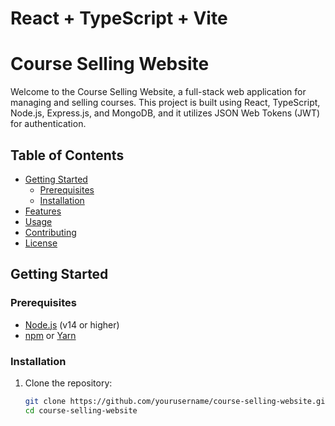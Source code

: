 # React + TypeScript + Vite

# Course Selling Website

Welcome to the Course Selling Website, a full-stack web application for managing and selling courses. This project is built using React, TypeScript, Node.js, Express.js, and MongoDB, and it utilizes JSON Web Tokens (JWT) for authentication.

## Table of Contents
- [Getting Started](#getting-started)
  - [Prerequisites](#prerequisites)
  - [Installation](#installation)
- [Features](#features)
- [Usage](#usage)
- [Contributing](#contributing)
- [License](#license)

## Getting Started

### Prerequisites
- [Node.js](https://nodejs.org/) (v14 or higher)
- [npm](https://www.npmjs.com/) or [Yarn](https://yarnpkg.com/)

### Installation

1. Clone the repository:

   ```bash
   git clone https://github.com/yourusername/course-selling-website.git
   cd course-selling-website
